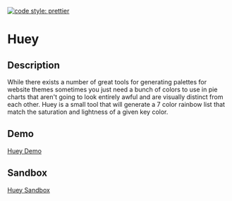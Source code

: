 [![code style: prettier](https://img.shields.io/badge/code_style-prettier-ff69b4.svg?style=flat-square)](https://github.com/prettier/prettier)

# Huey

## Description

While there exists a number of great tools for generating palettes for website themes sometimes you just need a bunch of colors to use in pie charts that aren't going to look entirely awful and are visually distinct from each other. Huey is a small tool that will generate a 7 color rainbow list that match the saturation and lightness of a given key color.

## Demo

[Huey Demo](https://huey.theirongiant.io)

## Sandbox
[Huey Sandbox](https://codesandbox.io/s/github/theirongiant/Huey)
